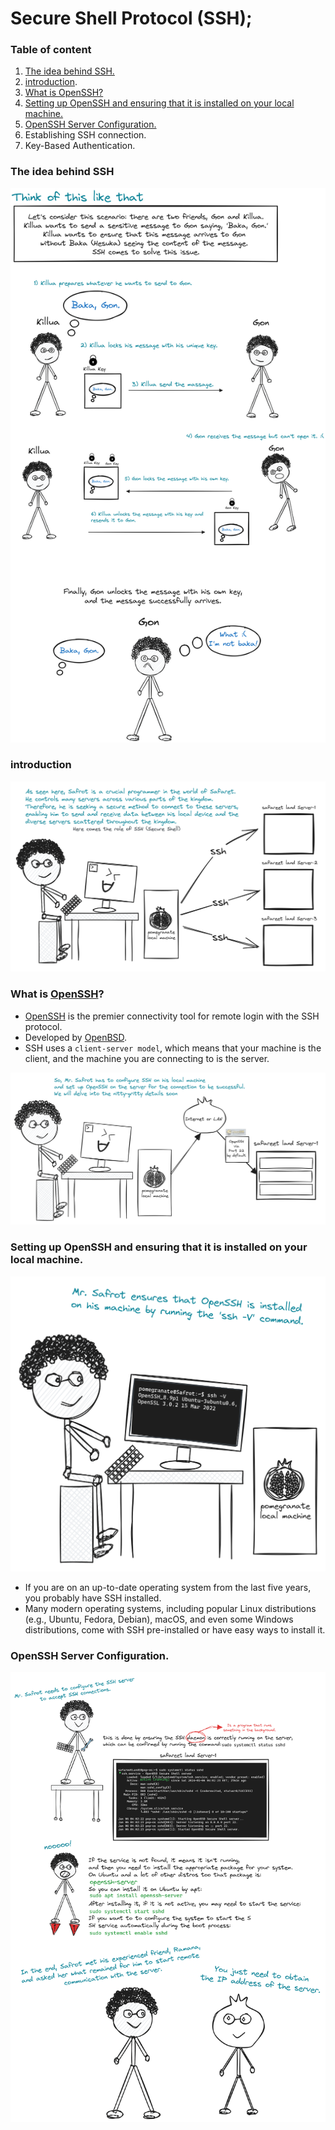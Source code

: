 # Secure Shell Protocol (SSH);

### Table of content

1. [The idea behind SSH.](#desc0)
2. [introduction](#desc1).
3. [What is OpenSSH?](desc2)
4. [Setting up OpenSSH and ensuring that it is installed on your local machine.](desc3)
5. [OpenSSH Server Configuration.](desc4)
6. Establishing SSH connection.
7. Key-Based Authentication.

<a name="desc0"></a>
### The idea behind SSH

<img alt="Overview" src="assets/Overview.png" />

<a name="desc1"></a>
### introduction

<img alt="introduction" src="assets/introduction.png" />


<a name="desc2"></a>
### What is [OpenSSH](https://www.openssh.com/)?

- [OpenSSH](https://www.openssh.com/) is the premier connectivity tool for remote login with the SSH protocol.
- Developed by [OpenBSD](https://www.openbsd.org/).
- SSH uses a ```client-server model```, which means that your machine is the client, and the machine you are connecting to is the server.

<img alt="OpenSSHIntro.png" src="assets/OpenSSHIntro.png" />

<a name="desc3"></a>
### Setting up OpenSSH and ensuring that it is installed on your local machine.
<img alt="local_machine_SSHCONF.png" src="assets/local_machine_SSHCONF.png" />

- If you are on an up-to-date operating system from the last five years, you probably have SSH installed.
- Many modern operating systems, including popular Linux distributions (e.g., Ubuntu, Fedora, Debian), macOS, and even some Windows distributions, come with SSH pre-installed or have easy ways to install it.

<a name="desc4"></a>
### OpenSSH Server Configuration.

<img alt="server_SSHCONF.png" src="assets/server_SSHCONF.png" />
